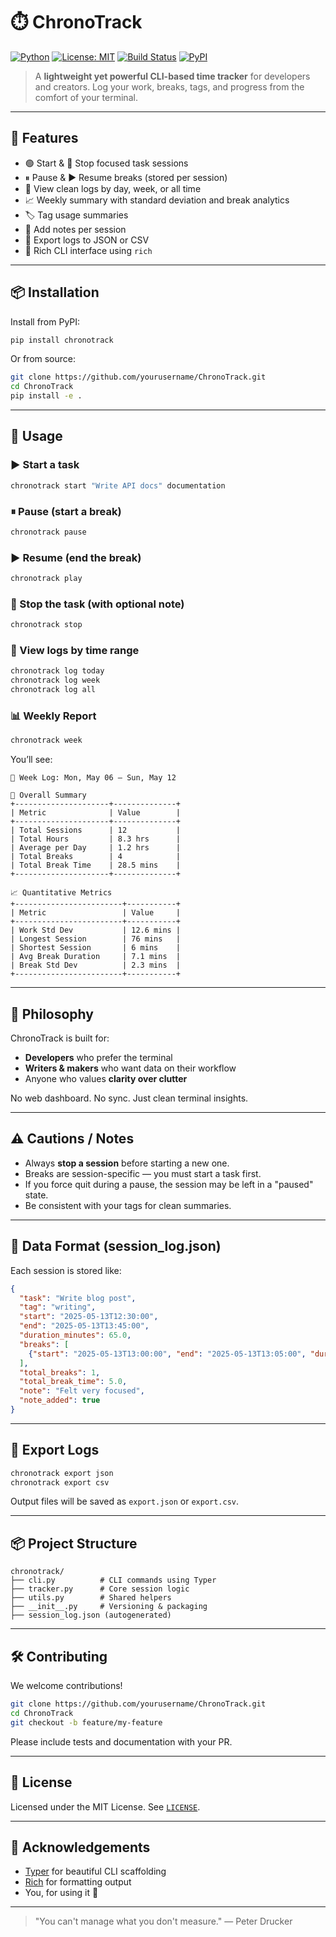 # ⏱️ ChronoTrack

[![Python](https://img.shields.io/badge/Python-3.8%2B-blue?logo=python)](https://www.python.org/)
[![License: MIT](https://img.shields.io/badge/License-MIT-green.svg)](LICENSE)
[![Build Status](https://img.shields.io/badge/build-passing-brightgreen)](https://github.com/yourusername/ChronoTrack)
[![PyPI](https://img.shields.io/pypi/v/chronotrack.svg)](https://pypi.org/project/chronotrack/)

> A **lightweight yet powerful CLI-based time tracker** for developers and creators. Log your work, breaks, tags, and progress from the comfort of your terminal.

---

## 🚀 Features

* 🟢 Start & 🔴 Stop focused task sessions
* ⏸ Pause & ▶️ Resume breaks (stored per session)
* 🧾 View clean logs by day, week, or all time
* 📈 Weekly summary with standard deviation and break analytics
* 🏷 Tag usage summaries
* 💬 Add notes per session
* 💾 Export logs to JSON or CSV
* 🎨 Rich CLI interface using `rich`

---

## 📦 Installation

Install from PyPI:

```bash
pip install chronotrack
```

Or from source:

```bash
git clone https://github.com/yourusername/ChronoTrack.git
cd ChronoTrack
pip install -e .
```

---

## 🧪 Usage

### ▶️ Start a task

```bash
chronotrack start "Write API docs" documentation
```

### ⏸ Pause (start a break)

```bash
chronotrack pause
```

### ▶ Resume (end the break)

```bash
chronotrack play
```

### 🛑 Stop the task (with optional note)

```bash
chronotrack stop
```

### 🧾 View logs by time range

```bash
chronotrack log today
chronotrack log week
chronotrack log all
```

### 📊 Weekly Report

```bash
chronotrack week
```

You’ll see:

```
📆 Week Log: Mon, May 06 — Sun, May 12

🧾 Overall Summary
+---------------------+--------------+
| Metric              | Value        |
+---------------------+--------------+
| Total Sessions      | 12           |
| Total Hours         | 8.3 hrs      |
| Average per Day     | 1.2 hrs      |
| Total Breaks        | 4            |
| Total Break Time    | 28.5 mins    |
+---------------------+--------------+

📈 Quantitative Metrics
+------------------------+-----------+
| Metric                 | Value     |
+------------------------+-----------+
| Work Std Dev           | 12.6 mins |
| Longest Session        | 76 mins   |
| Shortest Session       | 6 mins    |
| Avg Break Duration     | 7.1 mins  |
| Break Std Dev          | 2.3 mins  |
+------------------------+-----------+
```

---

## 🧠 Philosophy

ChronoTrack is built for:

* **Developers** who prefer the terminal
* **Writers & makers** who want data on their workflow
* Anyone who values **clarity over clutter**

No web dashboard. No sync. Just clean terminal insights.

---

## ⚠️ Cautions / Notes

* Always **stop a session** before starting a new one.
* Breaks are session-specific — you must start a task first.
* If you force quit during a pause, the session may be left in a "paused" state.
* Be consistent with your tags for clean summaries.

---

## 📁 Data Format (session\_log.json)

Each session is stored like:

```json
{
  "task": "Write blog post",
  "tag": "writing",
  "start": "2025-05-13T12:30:00",
  "end": "2025-05-13T13:45:00",
  "duration_minutes": 65.0,
  "breaks": [
    {"start": "2025-05-13T13:00:00", "end": "2025-05-13T13:05:00", "duration_minutes": 5.0}
  ],
  "total_breaks": 1,
  "total_break_time": 5.0,
  "note": "Felt very focused",
  "note_added": true
}
```

---

## 💾 Export Logs

```bash
chronotrack export json
chronotrack export csv
```

Output files will be saved as `export.json` or `export.csv`.

---

## 📦 Project Structure

```
chronotrack/
├── cli.py          # CLI commands using Typer
├── tracker.py      # Core session logic
├── utils.py        # Shared helpers
├── __init__.py     # Versioning & packaging
├── session_log.json (autogenerated)
```

---

## 🛠 Contributing

We welcome contributions!

```bash
git clone https://github.com/yourusername/ChronoTrack.git
cd ChronoTrack
git checkout -b feature/my-feature
```

Please include tests and documentation with your PR.

---

## 📄 License

Licensed under the MIT License. See [`LICENSE`](LICENSE).

---

## 🙌 Acknowledgements

* [Typer](https://github.com/tiangolo/typer) for beautiful CLI scaffolding
* [Rich](https://github.com/Textualize/rich) for formatting output
* You, for using it 🙏

---

> "You can't manage what you don't measure."
> — Peter Drucker
